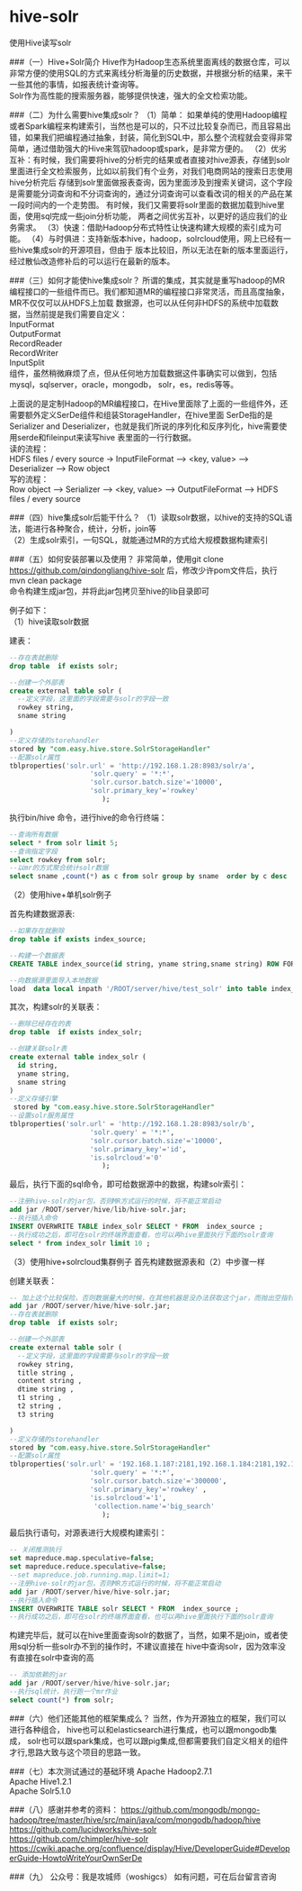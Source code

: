 # hive-solr
使用Hive读写solr


###（一）Hive+Solr简介
Hive作为Hadoop生态系统里面离线的数据仓库，可以非常方便的使用SQL的方式来离线分析海量的历史数据，并根据分析的结果，来干一些其他的事情，如报表统计查询等。
<br/>Solr作为高性能的搜索服务器，能够提供快速，强大的全文检索功能。

###（二）为什么需要hive集成solr？
（1）简单： 如果单纯的使用Hadoop编程或者Spark编程来构建索引，当然也是可以的，只不过比较复杂而已，而且容易出错，如果我们把编程通过抽象，封装，简化到SQL中，那么整个流程就会变得非常简单，通过借助强大的Hive来驾驭hadoop或spark，是非常方便的。
（2）优劣互补：有时候，我们需要将hive的分析完的结果或者直接对hive源表，存储到solr里面进行全文检索服务，比如以前我们有个业务，对我们电商网站的搜索日志使用hive分析完后
存储到solr里面做报表查询，因为里面涉及到搜索关键词，这个字段是需要能分词查询和不分词查询的，通过分词查询可以查看改词的相关的产品在某一段时间内的一个走势图。
有时候，我们又需要将solr里面的数据加载到hive里面，使用sql完成一些join分析功能， 两者之间优劣互补，以更好的适应我们的业务需求。
（3）快速：借助Hadoop分布式特性让快速构建大规模的索引成为可能。
（4）与时俱进：支持新版本hive，hadoop，solrcloud使用，网上已经有一些hive集成solr的开源项目，但由于
版本比较旧，所以无法在新的版本里面运行，经过散仙改造修补后的可以运行在最新的版本。

###（三）如何才能使hive集成solr？
所谓的集成，其实就是重写hadoop的MR编程接口的一些组件而已。我们都知道MR的编程接口非常灵活，而且高度抽象，MR不仅仅可以从HDFS上加载
数据源，也可以从任何非HDFS的系统中加载数据，当然前提是我们需要自定义：
<br/>InputFormat<br/>
OutputFormat<br/>
RecordReader<br/>
RecordWriter<br/>
InputSplit<br/>
组件，虽然稍微麻烦了点，但从任何地方加载数据这件事确实可以做到，包括mysql，sqlserver，oracle，mongodb，
solr，es，redis等等。<br/>

上面说的是定制Hadoop的MR编程接口，在Hive里面除了上面的一些组件外，还需要额外定义SerDe组件和组装StorageHandler，在hive里面
SerDe指的是 Serializer and Deserializer，也就是我们所说的序列化和反序列化，hive需要使用serde和fileinput来读写hive 表里面的一行行数据。<br/>
读的流程：<br/>
HDFS files / every source ->  InputFileFormat --> <key, value> --> Deserializer --> Row object<br/>
写的流程：<br/>
Row object --> Serializer --> <key, value> --> OutputFileFormat --> HDFS files / every source<br/>

###（四）hive集成solr后能干什么？
（1）读取solr数据，以hive的支持的SQL语法，能进行各种聚合，统计，分析，join等<br/>
（2）生成solr索引，一句SQL，就能通过MR的方式给大规模数据构建索引<br/>

###（五）如何安装部署以及使用？
非常简单，使用git clone https://github.com/qindongliang/hive-solr 后，修改少许pom文件后，执行<br/>
mvn clean package <br/>
命令构建生成jar包，并将此jar包拷贝至hive的lib目录即可<br/>

例子如下：<br/>
（1）hive读取solr数据<br/>

建表：
````sql
--存在表就删除
drop table  if exists solr;

--创建一个外部表
create external table solr (
  --定义字段，这里面的字段需要与solr的字段一致
  rowkey string,
  sname string

)
--定义存储的storehandler
stored by "com.easy.hive.store.SolrStorageHandler"
--配置solr属性
tblproperties('solr.url' = 'http://192.168.1.28:8983/solr/a',
                    'solr.query' = '*:*',
                    'solr.cursor.batch.size'='10000',
                    'solr.primary_key'='rowkey'
                       );

````
执行bin/hive 命令，进行hive的命令行终端：<br/>

````sql
--查询所有数据
select * from solr limit 5;
--查询指定字段
select rowkey from solr;
--以mr的方式聚合统计solr数据
select sname ,count(*) as c from solr group by sname  order by c desc

````

（2）使用hive+单机solr例子

首先构建数据源表:
````sql
--如果存在就删除
drop table if exists index_source;

--构建一个数据表
CREATE TABLE index_source(id string, yname string,sname string) ROW FORMAT DELIMITED FIELDS TERMINATED BY ',' STORED AS TEXTFILE;

--向数据源里面导入本地数据
load  data local inpath '/ROOT/server/hive/test_solr' into table index_source;
````

其次，构建solr的关联表：<br/>
````sql
--删除已经存在的表
drop table  if exists index_solr;

--创建关联solr表
create external table index_solr (
  id string,
  yname string,
  sname string
) 
--定义存储引擎
 stored by "com.easy.hive.store.SolrStorageHandler"
--设置solr服务属性
tblproperties('solr.url' = 'http://192.168.1.28:8983/solr/b',
                    'solr.query' = '*:*',
                    'solr.cursor.batch.size'='10000',
                    'solr.primary_key'='id',
                    'is.solrcloud'='0'
                       );
````
最后，执行下面的sql命令，即可给数据源中的数据，构建solr索引：<br/>
````sql
--注册hive-solr的jar包，否则MR方式运行的时候，将不能正常启动
add jar /ROOT/server/hive/lib/hive-solr.jar;
--执行插入命令
INSERT OVERWRITE TABLE index_solr SELECT * FROM  index_source ; 
--执行成功之后，即可在solr的终端界面查看，也可以再hive里面执行下面的solr查询
select * from index_solr limit 10 ;
````
（3）使用hive+solrcloud集群例子
首先构建数据源表和（2）中步骤一样

创建关联表：
````sql
-- 加上这个比较保险，否则数据量大的时候，在其他机器是没办法获取这个jar，而抛出空指针的
add jar /ROOT/server/hive/hive-solr.jar; 
--存在表就删除
drop table  if exists solr;

--创建一个外部表
create external table solr (
  --定义字段，这里面的字段需要与solr的字段一致
  rowkey string,
  title string ,
  content string ,
  dtime string ,
  t1 string ,
  t2 string ,
  t3 string 

)  
--定义存储的storehandler
stored by "com.easy.hive.store.SolrStorageHandler"
--配置solr属性
tblproperties('solr.url' = '192.168.1.187:2181,192.168.1.184:2181,192.168.1.186:2181/cloudsolr',
                    'solr.query' = '*:*',
                    'solr.cursor.batch.size'='300000',
                    'solr.primary_key'='rowkey' ,
                    'is.solrcloud'='1',
                     'collection.name'='big_search'
                       );
````

最后执行语句，对源表进行大规模构建索引：
````sql
-- 关闭推测执行
set mapreduce.map.speculative=false;
set mapreduce.reduce.speculative=false;
--set mapreduce.job.running.map.limit=1;
--注册hive-solr的jar包，否则MR方式运行的时候，将不能正常启动  
add jar /ROOT/server/hive/hive-solr.jar;  
--执行插入命令  
INSERT OVERWRITE TABLE solr SELECT * FROM  index_source ;   
--执行成功之后，即可在solr的终端界面查看，也可以再hive里面执行下面的solr查询
````
构建完毕后，就可以在hive里面查询solr的数据了，当然，如果不是join，或者使用sql分析一些solr办不到的操作时，不建议直接在
hive中查询solr，因为效率没有直接在solr中查询的高
````sql
-- 添加依赖的jar
add jar /ROOT/server/hive/hive-solr.jar;  
--执行sql统计，执行跑一个mr作业
select count(*) from solr;

````




###（六）他们还能其他的框架集成么？
当然，作为开源独立的框架，我们可以进行各种组合， hive也可以和elasticsearch进行集成，也可以跟mongodb集成，
solr也可以跟spark集成，也可以跟pig集成,但都需要我们自定义相关的组件才行,思路大致与这个项目的思路一致。

###（七）本次测试通过的基础环境
Apache Hadoop2.7.1<br/>
Apache Hive1.2.1<br/>
Apache Solr5.1.0<br/>

###（八）感谢并参考的资料：
https://github.com/mongodb/mongo-hadoop/tree/master/hive/src/main/java/com/mongodb/hadoop/hive<br/>
https://github.com/lucidworks/hive-solr<br/>
https://github.com/chimpler/hive-solr<br/>
https://cwiki.apache.org/confluence/display/Hive/DeveloperGuide#DeveloperGuide-HowtoWriteYourOwnSerDe

###（九）  公众号：我是攻城师（woshigcs） 如有问题，可在后台留言咨询

